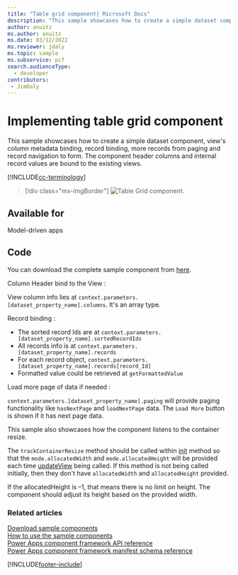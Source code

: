 ```yaml
---
title: "Table grid component| Microsoft Docs" 
description: "This sample showcases how to create a simple dataset component, view's column metadata binding, record binding, more records from paging and record navigation to form." 
author: anuitz
ms.author: anuitz
ms.date: 03/12/2022
ms.reviewer: jdaly
ms.topic: sample
ms.subservice: pcf
search.audienceType: 
  - developer
contributors:
 - JimDaly
---
```


# Implementing table grid component

This sample showcases how to create a simple dataset component, view's column metadata binding, record binding, more records from paging and record navigation to form.
The component header columns and internal record values are bound to the existing views. 

[!INCLUDE[cc-terminology](../../data-platform/includes/cc-terminology.md)]

> [!div class="mx-imgBorder"]
> ![Table Grid component.](../media/table-grid-control.png "Table Grid component")

## Available for 

Model-driven apps  

## Code 

You can download the complete sample component from [here](https://github.com/microsoft/PowerApps-Samples/tree/master/component-framework/TableGrid).

Column Header bind to the View :

View column info lies at `context.parameters.[dataset_property_name].columns`. It's an array type.

Record binding :

- The sorted record Ids are at `context.parameters.[dataset_property_name].sortedRecordIds`
- All records info is at `context.parameters.[dataset_property_name].records` 
- For each record object, `context.parameters.[dataset_property_name].records[record_Id]` 
- Formatted value could be retrieved at `getFormattedValue` 

Load more page of data if needed :

`context.parameters.[dataset_property_name].paging` will provide paging functionality like `hasNextPage` and `loadNextPage` data. The `Load More` button is shown if it has next page data.

This sample also showcases how the component listens to the container resize. 

The `trackContainerResize` method should be called within [init](../reference/control/init.md) method so that the `mode.allocatedWidth` and `mode.allocatedHeight` will be provided each time [updateView](../reference/control/updateview.md) being called. If this method is not being called initially, then they don't have `allocatedWidth` and `allocatedHeight` provided.

If the allocatedHeight is –1, that means there is no limit on height. The component should adjust its height based on the provided width.

### Related articles

[Download sample components](https://github.com/microsoft/PowerApps-Samples/tree/master/component-framework)<br/>
[How to use the sample components](../use-sample-components.md)<br/>
[Power Apps component framework API reference](../reference/index.md)<br/>
[Power Apps component framework manifest schema reference](../manifest-schema-reference/index.md)

[!INCLUDE[footer-include](../../../includes/footer-banner.md)]
